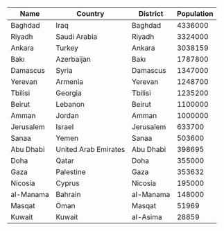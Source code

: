 | Name | Country | District | Population |
| --- | --- | --- | --- |
| Baghdad | Iraq | Baghdad | 4336000 |
| Riyadh | Saudi Arabia | Riyadh | 3324000 |
| Ankara | Turkey | Ankara | 3038159 |
| Bakı | Azerbaijan | Bakı | 1787800 |
| Damascus | Syria | Damascus | 1347000 |
| Yerevan | Armenia | Yerevan | 1248700 |
| Tbilisi | Georgia | Tbilisi | 1235200 |
| Beirut | Lebanon | Beirut | 1100000 |
| Amman | Jordan | Amman | 1000000 |
| Jerusalem | Israel | Jerusalem | 633700 |
| Sanaa | Yemen | Sanaa | 503600 |
| Abu Dhabi | United Arab Emirates | Abu Dhabi | 398695 |
| Doha | Qatar | Doha | 355000 |
| Gaza | Palestine | Gaza | 353632 |
| Nicosia | Cyprus | Nicosia | 195000 |
| al-Manama | Bahrain | al-Manama | 148000 |
| Masqat | Oman | Masqat | 51969 |
| Kuwait | Kuwait | al-Asima | 28859 |
